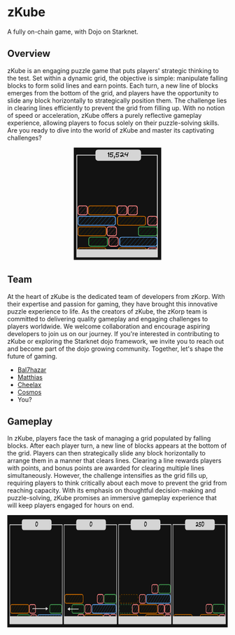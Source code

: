 # zKube

A fully on-chain game, with Dojo on Starknet.

## Overview

zKube is an engaging puzzle game that puts players' strategic thinking to the test. Set within a dynamic grid, the objective is simple: manipulate falling blocks to form solid lines and earn points. Each turn, a new line of blocks emerges from the bottom of the grid, and players have the opportunity to slide any block horizontally to strategically position them. The challenge lies in clearing lines efficiently to prevent the grid from filling up. With no notion of speed or acceleration, zKube offers a purely reflective gameplay experience, allowing players to focus solely on their puzzle-solving skills. Are you ready to dive into the world of zKube and master its captivating challenges?

<p align="center">
  <img src="assets/overview.png" height="256">
</p>

## Team

At the heart of zKube is the dedicated team of developers from zKorp. With their expertise and passion for gaming, they have brought this innovative puzzle experience to life. As the creators of zKube, the zKorp team is committed to delivering quality gameplay and engaging challenges to players worldwide. We welcome collaboration and encourage aspiring developers to join us on our journey. If you're interested in contributing to zKube or exploring the Starknet dojo framework, we invite you to reach out and become part of the dojo growing community. Together, let's shape the future of gaming.

- [Bal7hazar](https://github.com/Bal7hazar)
- [Matthias](https://github.com/Matth26)
- [Cheelax](https://github.com/Cheelax)
- [Cosmos](https://github.com/ClanCo)
- You?

## Gameplay

In zKube, players face the task of managing a grid populated by falling blocks. After each player turn, a new line of blocks appears at the bottom of the grid. Players can then strategically slide any block horizontally to arrange them in a manner that clears lines. Clearing a line rewards players with points, and bonus points are awarded for clearing multiple lines simultaneously. However, the challenge intensifies as the grid fills up, requiring players to think critically about each move to prevent the grid from reaching capacity. With its emphasis on thoughtful decision-making and puzzle-solving, zKube promises an immersive gameplay experience that will keep players engaged for hours on end.

<p align="center">
  <img src="assets/gameplay.png" height="256">
</p>
